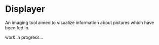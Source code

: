 # Displayer

An imaging tool aimed to visualize information
about pictures which have been fed in.

work in progress...